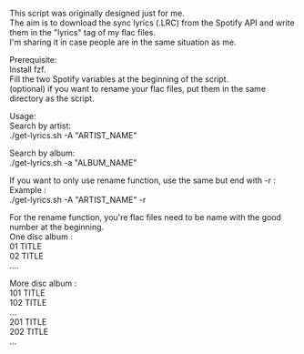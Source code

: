 This script was originally designed just for me.  
The aim is to download the sync lyrics (.LRC) from the Spotify API and write them in the "lyrics" tag of my flac files.  
I'm sharing it in case people are in the same situation as me.  

Prerequisite:  
Install fzf.  
Fill the two Spotify variables at the beginning of the script.  
(optional) if you want to rename your flac files, put them in the same directory as the script.

Usage:  
Search by artist:  
./get-lyrics.sh -A "ARTIST_NAME"

Search by album:  
./get-lyrics.sh -a "ALBUM_NAME"

If you want to only use rename function, use the same but end with -r :  
Example :  
./get-lyrics.sh -A "ARTIST_NAME" -r

For the rename function, you're flac files need to be name with the good number at the beginning.  
One disc album :  
01 TITLE  
02 TITLE  
....

More disc album :  
101 TITLE  
102 TITLE  
...  
201 TITLE  
202 TITLE  
...
